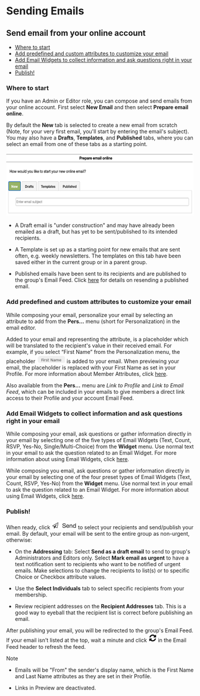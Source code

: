 # Sending Emails

<span id="gv-3send-1sendOnline"></span>
## Send email from your online account

* [Where to start](#gv-3send-1sendOnline-start)
* [Add predefined and custom attributes to customize your email](#gv-3send-1sendOnline-useattrs)
* [Add Email Widgets to collect information and ask questions right in your email](#gv-3send-1sendOnline-useews)
* [Publish!](#gv-3send-1sendOnline-send)

<span id="gv-3send-1sendOnline-start"></span>
### Where to start

If you have an Admin or Editor role, you can 
compose and send emails from your online account.  First select **New
Email** and then select **Prepare email online**.

By default the **New** tab is selected to create a new email from
scratch (Note, for your very first email, you'll start by entering the
email's subject).  You may also have a **Drafts**, **Templates**,
and **Published** tabs, where you can select an email from one of these tabs as a starting point.

<img src="/docimages/sendonline-start.png" height="170">

* A Draft email is "under construction" and may have already been emailed as a
draft, but has yet to be sent/published to its intended recipients.  

* A Template is set up as a starting point for new emails that are sent often, e.g. weekly newsletters.  The templates on this tab
have been saved either in the current group or in a parent group.  

* Published emails have been sent to its recipients and are published to the group's Email Feed.  Click [here](/3-send/5-resend.md?[LINK-QARGS-DOC]#gv-2members-5resend) for details on resending a published email.

<span id="gv-3send-1sendOnline-useattrs"></span>
### Add predefined and custom attributes to customize your email

While composing your email, personalize your email by selecting an attribute to add from the **Pers…** menu (short for
Personalization) in the email editor.  

Added to your email and representing the attribute, is a placeholder which will be translated to the recipient's value in their received email. 
For example, if you select “First Name” from the Personalization menu, the placeholder <img src="/docimages/FirstName_attribute.png" height="22">
is added to your email.  When previewing your email, the placeholder 
is replaced with your First Name as set in your Profile.
For more information about Member Attributes, click 
[here](/2-members/4-membersAttributes.md?[LINK-QARGS-DOC]#gv-2members-4membersattributes).

Also available from the **Pers...** menu are *Link to Profile* and *Link to Email Feed*, which can be included
in your emails to give members a direct link access to their Profile and your account Email Feed.

<span id="gv-3send-1sendOnline-useews"></span>
### Add Email Widgets to collect information and ask questions right in your email

<span class="sub g4s">

While composing your email, ask questions or gather information directly in your email by selecting one of the 
five types of Email Widgets (Text, Count, RSVP, Yes-No, Single/Multi-Choice) from the **Widget** menu.  Use normal text in your email to 
ask the question related to an Email Widget.  For more information about using Email Widgets,
click [here](/5-widgets/1-ewIntro.md?[LINK-QARGS-DOC]#gv-5widgets-1ewIntro).

</span> <!-- sub g4s -->

<span class="free">
  
While composing you email, ask questions or gather information directly in your email by selecting one of the four preset types of Email Widgets 
(Text, Count, RSVP, Yes-No) from the **Widget** menu.  Use normal text in your email to ask the question related to an Email Widget.  For more 
information about using Email Widgets, click [here](/5-widgets/1-ewIntro.md?[LINK-QARGS-DOC]#gv-5widgets-1ewIntro).
  
</span> <!-- free -->

<span id="gv-3send-1sendOnline-send"></span>
### Publish!

When ready, click <img src="/docimages/compose-send.png" height="22"> to select your recipients and send/publish your email.  By default, your email will be sent to the entire group as non-urgent, otherwise:

* On the **Addressing** tab: Select **Send as a draft email** to send to group's Administrators and Editors only.  Select **Mark email as urgent** to 
have a text notification sent to recipients who want to be notified of urgent emails.  Make selections to change the recipients
to list(s) or to specific Choice or Checkbox attribute values. 

* Use the **Select Individuals** tab to select specific recipients from your membership.

* Review recipient addresses on the **Recipient Addresses** tab.  This is a good way to eyeball that the recipient list is correct
before publishing an email.

After publishing your email, you will be redirected to the group's Email
Feed.  If your email isn't listed at the top, wait a minute and click <img src="/docimages/refresh-feed-icon.png" width="22"> in the Email Feed header to 
refresh the feed.

Note

* Emails will be "From" the sender's display name, which is the First Name and Last Name attributes as they are set in their Profile.

* Links in Preview are deactivated.
